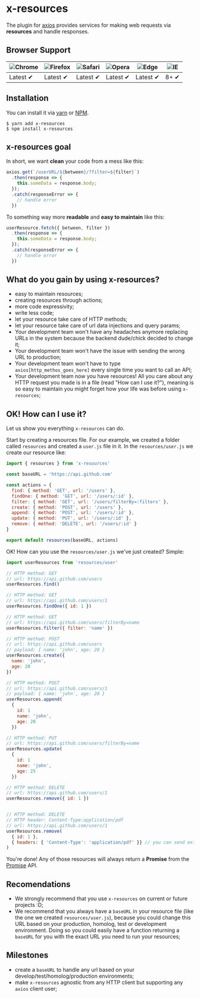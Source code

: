 # x-resources

The plugin for [axios](https://github.com/axios/axios) provides services for making web requests via **resources** and handle responses.

## Browser Support

![Chrome](https://raw.github.com/alrra/browser-logos/master/src/chrome/chrome_48x48.png) | ![Firefox](https://raw.github.com/alrra/browser-logos/master/src/firefox/firefox_48x48.png) | ![Safari](https://raw.github.com/alrra/browser-logos/master/src/safari/safari_48x48.png) | ![Opera](https://raw.github.com/alrra/browser-logos/master/src/opera/opera_48x48.png) | ![Edge](https://raw.github.com/alrra/browser-logos/master/src/edge/edge_48x48.png) | ![IE](https://raw.github.com/alrra/browser-logos/master/src/archive/internet-explorer_9-11/internet-explorer_9-11_48x48.png) |
--- | --- | --- | --- | --- | --- |
Latest ✔ | Latest ✔ | Latest ✔ | Latest ✔ | Latest ✔ | 8+ ✔ |

<!-- [![Browser Matrix](https://saucelabs.com/open_sauce/build_matrix/axios.svg)](https://saucelabs.com/u/axios) -->

## Installation
You can install it via [yarn](https://yarnpkg.com/) or [NPM](http://npmjs.org/).
```
$ yarn add x-resources
$ npm install x-resources
```

## x-resources goal

In short, we want **clean** your code from a mess like this:
```javascript
axios.get(`/userURL/${between}/?filter=${filter}`)
  .then(response => {
    this.someData = response.body;
  });
  .catch(responseError => {
    // handle error
  })
```

To something way more **readable** and **easy to maintain** like this:

```javascript
userResource.fetch({ between, filter })
  .then(response => {
    this.someData = response.body;
  });
  .catch(responseError => {
    // handle error
  })
```

## What do you gain by using x-resources?

* easy to maintain resources;
* creating resources through actions;
* more code expressivity;
* write less code;
* let your resource take care of HTTP methods;
* let your resource take care of url data injections and query params;
* Your development team won't have any headaches anymore replacing URLs in the system because the backend dude/chick decided to change it;
* Your development team won't have the issue with sending the wrong URL to production;
* Your development team won't have to type `axios[http_methos_goes_here]` every single time you want to call an API;
* Your development team now you have resources! All you care about any HTTP request you made is in a file (read "How can I use it?"), meaning is so easy to maintain you might forget how your life was before using `x-resources`;

## OK! How can I use it?

Let us show you everything `x-resources` can do.

Start by creating a resources file. For our example, we created a folder called `resources` and created a `user.js` file in it. In the `resources/user.js` we create our resource like:

```javascript
import { resources } from 'x-resources'

const baseURL = 'https://api.github.com'

const actions = {
  find: { method: 'GET', url: '/users' },
  findOne: { method: 'GET', url: '/users/:id' },
  filter: { method: 'GET', url: '/users/filterBy=:filters' },
  create: { method: 'POST', url: '/users' },
  append: { method: 'POST', url: '/users/:id' },
  update: { method: 'PUT', url: '/users/:id' },
  remove: { method: 'DELETE', url: '/users/:id' }
}

export default resources(baseURL, actions)
```

OK! How can you use the `resources/user.js` we've just created? Simple:

```javascript
import userResources from 'resources/user'

// HTTP method: GET
// url: https://api.github.com/users
userResources.find()

// HTTP method: GET
// url: https://api.github.com/users/1
userResources.findOne({ id: 1 })

// HTTP method: GET
// url: https://api.github.com/users/filterBy=name
userResources.filter({ filter: 'name' })

// HTTP method: POST
// url: https://api.github.com/users
// payload: { name: 'john', age: 20 }
userResources.create({
  name: 'john',
  age: 20
})

// HTTP method: POST
// url: https://api.github.com/users/1
// payload: { name: 'john', age: 20 }
userResources.append(
  {
    id: 1
    name: 'john',
    age: 20
  })

// HTTP method: PUT
// url: https://api.github.com/users/filterBy=name
userResources.update(
  {
    id: 1
    name: 'john',
    age: 25
  })

// HTTP method: DELETE
// url: https://api.github.com/users/1
userResources.remove({ id: 1 })


// HTTP method: DELETE
// HTTP header: Content-Type:application/pdf
// url: https://api.github.com/users/1
userResources.remove(
  { id: 1 },
  { headers: { 'Content-Type': 'application/pdf' }} // you can send extra params too
)
```

You're done! Any of those resources will always return a **Promise** from the [Promise](https://developer.mozilla.org/en-US/docs/Web/JavaScript/Reference/Global_Objects/Promise) API.

## Recomendations

* We strongly recommend that you use `x-resources` on current or future projects :D;
* We recommend that you always have a `baseURL` in your resource file (like the one we created `resources/user.js`), because you could change this URL based on your production, homolog, test or development environment. Doing so you could easily have a function returning a `baseURL` for you with the exact URL you need to run your resources;

## Milestones

* create a `baseURL` to handle any url based on your develop/test/homolog/production environments;
* make `x-resources` agnostic from any HTTP client but supporting any `axios` client user;
